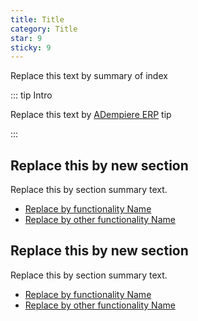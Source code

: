 ```yaml
---
title: Title
category: Title
star: 9
sticky: 9
---
```


Replace this text by summary of index

::: tip Intro

Replace this text by [ADempiere ERP](http://adempiere.net/) tip

:::

## Replace this by new section
Replace this by section summary text.

- [Replace by functionality Name](replace-by-folder-name)
- [Replace by other functionality Name](replace-by-oter-folder-name)

## Replace this by new section
Replace this by section summary text.

- [Replace by functionality Name](replace-by-folder-name)
- [Replace by other functionality Name](replace-by-oter-folder-name)
